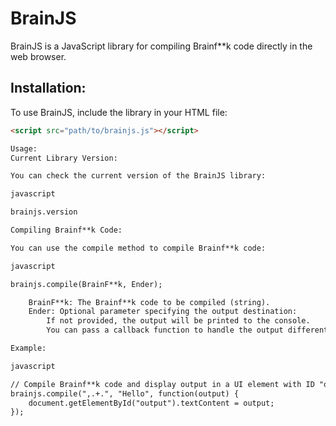 # BrainJS

BrainJS is a JavaScript library for compiling Brainf**k code directly in the web browser.

## Installation:

To use BrainJS, include the library in your HTML file:

```html
<script src="path/to/brainjs.js"></script>

Usage:
Current Library Version:

You can check the current version of the BrainJS library:

javascript

brainjs.version

Compiling Brainf**k Code:

You can use the compile method to compile Brainf**k code:

javascript

brainjs.compile(BrainF**k, Ender);

    BrainF**k: The Brainf**k code to be compiled (string).
    Ender: Optional parameter specifying the output destination:
        If not provided, the output will be printed to the console.
        You can pass a callback function to handle the output differently (e.g., display in a UI element).

Example:

javascript

// Compile Brainf**k code and display output in a UI element with ID "output"
brainjs.compile(",.+.", "Hello", function(output) {
    document.getElementById("output").textContent = output;
});
